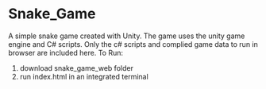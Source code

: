 # Snake_Game
A simple snake game created with Unity. The game uses the unity game engine and C# scripts. Only the c# scripts and complied game data to run in browser are included here.
To Run:
1. download snake_game_web folder
2. run index.html in an integrated terminal

